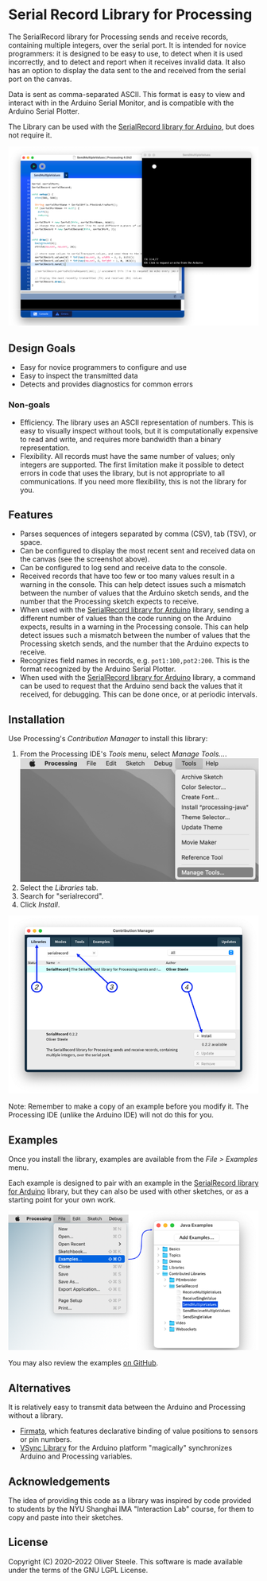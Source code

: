 # Serial Record Library for Processing

The SerialRecord library for Processing sends and receive records, containing
multiple integers, over the serial port. It is intended for novice programmers:
it is designed to be easy to use, to detect when it is used incorrectly, and to
detect and report when it receives invalid data. It also has an option to
display the data sent to the and received from the serial port on the canvas.

Data is sent as comma-separated ASCII. This format is easy to view and interact
with in the Arduino Serial Monitor, and is compatible with the Arduino Serial
Plotter.

The Library can be used with the [SerialRecord library for Arduino], but does
not require it.

![](docs/screenshot.png "Screenshot")

[SerialRecord library for Arduino]: https://osteele.github.io/Arduino_SerialRecord/

## Design Goals

- Easy for novice programmers to configure and use
- Easy to inspect the transmitted data
- Detects and provides diagnostics for common errors

### Non-goals

- Efficiency. The library uses an ASCII representation of numbers. This is easy
  to visually inspect without tools, but it is computationally expensive to read
  and write, and requires more bandwidth than a binary representation.
- Flexibility. All records must have the same number of values; only integers
  are supported. The first limitation make it possible to detect errors in code
  that uses the library, but is not appropriate to all communications. If you
  need more flexibility, this is not the library for you.

## Features

- Parses sequences of integers separated by comma (CSV), tab (TSV), or space.
- Can be configured to display the most recent sent and received data on the
  canvas (see the screenshot above).
- Can be configured to log send and receive data to the console.
- Received records that have too few or too many values result in a warning in
  the console. This can help detect issues such a mismatch between the number of
  values that the Arduino sketch sends, and the number that the Processing
  sketch expects to receive.
- When used with the [SerialRecord library for Arduino] library, sending a
  different number of values than the code running on the Arduino expects,
  results in a warning in the Processing console. This can help detect issues
  such a mismatch between the number of values that the Processing sketch sends,
  and the number that the Arduino expects to receive.
- Recognizes field names in records, e.g. `pot1:100,pot2:200`. This is the
  format recognized by the Arduino Serial Plotter.
- When used with the [SerialRecord library for Arduino] library, a command can
  be used to request that the Arduino send back the values that it received, for
  debugging. This can be done once, or at periodic intervals.

## Installation

Use Processing's *Contribution Manager* to install this library:

1. From the Processing IDE's *Tools* menu, select *Manage Tools…*.
   ![](docs/manage-tools-menu-item.png)
2. Select the *Libraries* tab.
3. Search for "serialrecord".
4. Click *Install*.

![](docs/processing-library-manager.png)

Note: Remember to make a copy of an example before you modify it. The Processing
IDE (unlike the Arduino IDE) will not do this for you.

## Examples

Once you install the library, examples are available from the *File > Examples*
menu.

Each example is designed to pair with an example in the [SerialRecord library
for Arduino] library, but they can also be used with other sketches, or as a
starting point for your own work.

![](docs/processing-examples.png)

You may also review the examples [on
GitHub](https://github.com/osteele/Processing_SerialRecord/tree/main/examples).

## Alternatives

It is relatively easy to transmit data between the Arduino and Processing without a library.

- [Firmata](https://github.com/firmata/arduino), which features declarative
  binding of value positions to sensors or pin numbers.
- [VSync Library](http://ernestum.github.io/VSync/) for the Arduino platform
  "magically" synchronizes Arduino and Processing variables.

## Acknowledgements

The idea of providing this code as a library was inspired by code provided to
students by the NYU Shanghai IMA "Interaction Lab" course, for them to copy and
paste into their sketches.

## License

Copyright (C) 2020-2022 Oliver Steele. This software is made available under the
terms of the GNU LGPL License.
